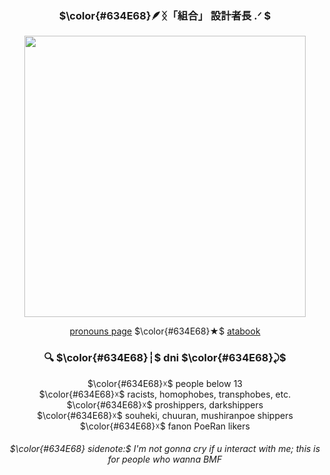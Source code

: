 <div align="center">
  
### $\color{#634E68}🪶ᛝ「組合」 設計者長 .ᐟ $
</div>
<p align="center">
  
<img src="https://github.com/user-attachments/assets/8506c8cc-0238-4fdd-956e-b405522945ea" width="450">
<p align="center">
  <a href="https://pronouns.cc/@nyanoneko">pronouns page</a> $\color{#634E68}★$ <a href="https://nyanoneko.atabook.org/">atabook</a>
</p>
<div align="center">
  
### 🔍 $\color{#634E68}┆︎$ dni  $\color{#634E68}⤸$ <br>
</div>
  <p align="center">
$\color{#634E68}☓$ people below 13 <br>
$\color{#634E68}☓$ racists, homophobes, transphobes, etc. <br>
$\color{#634E68}☓$ proshippers, darkshippers <br>
$\color{#634E68}☓$ souheki, chuuran, mushiranpoe shippers <br>
$\color{#634E68}☓$ fanon PoeRan likers <br>
  </p>
  <div align="center">
    
###### $\color{#634E68} sidenote:$ I'm not gonna cry if u interact with me; this is for people who wanna BMF <br>
</div>



